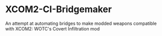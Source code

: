 # XCOM2-CI-Bridgemaker
An attempt at automating bridges to make modded weapons compatible with XCOM2: WOTC's Covert Infiltration mod
